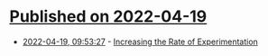 # [Published on 2022-04-19](index.md)

* [2022-04-19, 09:53:27](https://news.ycombinator.com/item?id=31081255) - [Increasing the Rate of Experimentation](https://arkid.substack.com/p/increasing-rate-of-experimentation)
